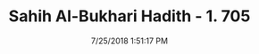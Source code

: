 ---
title        : "Sahih Al-Bukhari Hadith - 1. 705"
date         : 7/25/2018 1:51:17 PM
draft        : false
type         : "hadith"
layout       : "hadith"
BookCode     : "SHB"
VolumeNumber : "1"
HadithNumber : "705"
categories  :  ["Prayer Characteristics-To what level should hands be raised?"]
tags  :  ["Abdullah bin Umar"]
---
